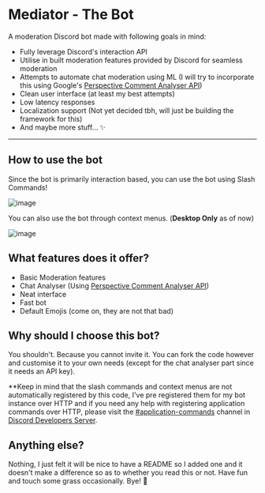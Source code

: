 # Mediator - The Bot

A moderation Discord bot made with following goals in mind:
- Fully leverage Discord's interaction API
- Utilise in built moderation features provided by Discord for seamless moderation
- Attempts to automate chat moderation using ML (I will try to incorporate this using Google's [Perspective Comment Analyser API](https://www.perspectiveapi.com/))
- Clean user interface (at least my best attempts)
- Low latency responses
- Localization support (Not yet decided tbh, will just be building the framework for this)
- And maybe more stuff... ✨

---
## How to use the bot
Since the bot is primarily interaction based, you can use the bot using Slash Commands!

![image](https://user-images.githubusercontent.com/73820738/159138862-ae2d39bc-573c-4f71-a81a-c0d44db2c814.png)

You can also use the bot through context menus. (**Desktop Only** as of now)

![image](https://user-images.githubusercontent.com/73820738/159139016-f63035d6-d381-4d9e-8469-1917de1aa2ab.png)

## What features does it offer?
- Basic Moderation features
- Chat Analyser (Using [Perspective Comment Analyser API](https://www.perspectiveapi.com/))
- Neat interface
- Fast bot
- Default Emojis (come on, they are not that bad)

## Why should I choose this bot?
You shouldn't. Because you cannot invite it. You can fork the code however and customise it to your own needs (except for the chat analyser part since it needs an API key).

**Keep in mind that the slash commands and context menus are not automatically registered by this code, I've pre registered them for my bot instance over HTTP and if you need any help with registering application commands over HTTP, please visit the [#application-commands](https://discord.com/channels/613425648685547541/788586647142793246) channel in [Discord Developers Server](https://discord.gg/discord-developers).

## Anything else?
Nothing, I just felt it will be nice to have a README so I added one and it doesn't make a difference so as to whether you read this or not.
Have fun and touch some grass occasionally. Bye! 👋
